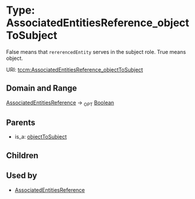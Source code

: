 
# Type: AssociatedEntitiesReference_objectToSubject


False means that `rererencedEntity` serves in the subject role.  True means object.

URI: [tccm:AssociatedEntitiesReference_objectToSubject](https://hotecosystem.org/tccm/AssociatedEntitiesReference_objectToSubject)


## Domain and Range

[AssociatedEntitiesReference](AssociatedEntitiesReference.md) ->  <sub>OPT</sub> [Boolean](types/Boolean.md)

## Parents

 *  is_a: [objectToSubject](objectToSubject.md)

## Children


## Used by

 * [AssociatedEntitiesReference](AssociatedEntitiesReference.md)
